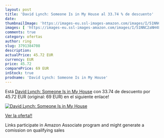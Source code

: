 ```yaml
---
layout: post
title: 'David Lynch: Someone Is in My House al 33.74 % de descuento'
date: 
thumbnailImage: 'https://images-eu.ssl-images-amazon.com/images/I/51NNC2aNH4L._SL200_.jpg'
images: [ 'https://images-eu.ssl-images-amazon.com/images/I/51NNC2aNH4L._SL200_.jpg' ]
comments: true
category: ofertas
author: ring
slug: 3791384708
description:
actualPrice: 45.72 EUR
currency: EUR
price: 45.72
comparePrice: 69 EUR
inStock: true
prodname: 'David Lynch: Someone Is in My House'
---
```


Está [David Lynch: Someone Is in My House](https://www.amazon.es/dp/3791384708/?tag=tolees-21) con 33.74 de descuento por 45.72 EUR (original: 69 EUR) en el siguiente enlace!

[![David Lynch: Someone Is in My House](https://images-eu.ssl-images-amazon.com/images/I/51NNC2aNH4L._SL200_.jpg)](https://www.amazon.es/dp/3791384708/?tag=tolees-21)

[Ver la oferta!!](https://www.amazon.es/dp/3791384708/?tag=tolees-21)

Links participate in Amazon Associate program and might generate a comission on qualifying sales


